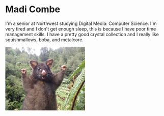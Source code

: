 <!DOCTYPE html>
<html>
<h1>Madi Combe</h1>
<p>I'm a senior at Northwest studying Digital Media: Computer Science. I'm very tired and I don't get enough sleep, this is because I have poor time management skills. I have a pretty good crystal collection and I really like squishmallows, boba, and metalcore.</p>
<img src="https://github.com/MadiCombe/assignment2-combe/blob/main/awyea.jpg" height="200" width="250" alt="a picture of a mongoose in a very happy pose">
</html>
